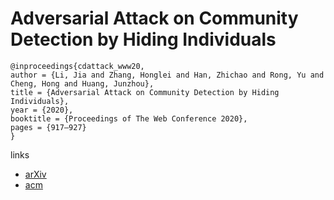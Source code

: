 # Adversarial Attack on Community Detection by Hiding Individuals

```
@inproceedings{cdattack_www20,
author = {Li, Jia and Zhang, Honglei and Han, Zhichao and Rong, Yu and Cheng, Hong and Huang, Junzhou},
title = {Adversarial Attack on Community Detection by Hiding Individuals},
year = {2020},
booktitle = {Proceedings of The Web Conference 2020},
pages = {917–927}
}
```

links
- [arXiv](https://arxiv.org/abs/2001.07933)
- [acm](https://dl.acm.org/doi/abs/10.1145/3366423.3380171)
